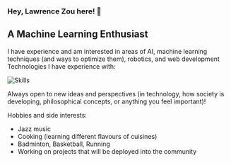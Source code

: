 ### Hey, Lawrence Zou here! 👋

## A Machine Learning Enthusiast 

I have experience and am interested in areas of AI, machine learning techniques (and ways to optimize them), robotics, and web development \
Technologies I have experience with: 

![Skills](https://github.com/user-attachments/assets/69da6f87-d64c-456b-81aa-a9d073f1db6c)

Always open to new ideas and perspectives (in technology, how society is developing, philosophical concepts, or anything you feel important)! 
<br> 

Hobbies and side interests: 
- Jazz music
- Cooking (learning different flavours of cuisines)
- Badminton, Basketball, Running
- Working on projects that will be deployed into the community

<!--
**BrightLaw9/BrightLaw9** is a ✨ _special_ ✨ repository because its `README.md` (this file) appears on your GitHub profile.

Here are some ideas to get you started:

- 🔭 I’m currently working on ...
- 🌱 I’m currently learning ...
- 👯 I’m looking to collaborate on ...
- 🤔 I’m looking for help with ...
- 💬 Ask me about ...
- 📫 How to reach me: ...
- 😄 Pronouns: ...
- ⚡ Fun fact: ...
-->
